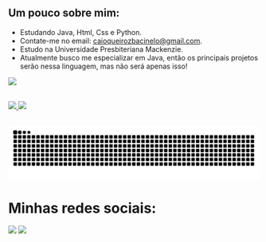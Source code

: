 ## Um pouco sobre mim:

- Estudando Java, Html, Css e Python.
- Contate-me no email: caioqueirozbacinelo@gmail.com.
- Estudo na Universidade Presbiteriana Mackenzie.
- Atualmente busco me especializar em Java, então os principais projetos serão nessa linguagem, mas não será apenas isso!

<p align="left">
  <img width="250" src="https://media.tenor.com/PaWkx1DhdcYAAAAj/beavis-and-butthead-headbanging.gif">
</p>

  ##
  
<div>
  <a href="https://beacons.ai/CaioBacinelo">
    <img height="180em" src="https://github-readme-stats.vercel.app/api?username=CaioBacinelo&show_icons=true&theme=onedark&include_all_commits=true&count_private=true"/>
    <img height="180em" src="https://github-readme-stats.vercel.app/api/top-langs/?username=CaioBacinelo&layout=compact&langs_count=16&theme=onedark"/>
  </a>
</div>

  ##  
    
<picture align="center">
  <source media="(prefers-color-scheme: dark)" srcset="https://raw.githubusercontent.com/CaioBacinelo/CaioBacinelo/output/github-contribution-grid-snake-dark.svg">
  <source media="(prefers-color-scheme: light)" srcset="https://raw.githubusercontent.com/CaioBacinelo/CaioBacinelo/output/github-contribution-grid-snake-dark.svg">
  <img align="center" alt="github contribution grid snake animation" src="https://raw.githubusercontent.com/CaioBacinelo/CaioBacinelo/output/github-contribution-grid-snake.svg">
</picture>

##

<H1> Minhas redes sociais: </H1>
<div>
    <a href="https://www.instagram.com/caiobacinelo/" target="_blank"><img src="https://img.shields.io/badge/-Instagram-%23E4405F?style=for-the-badge&logo=instagram&logoColor=white" target="_blank"></a>
    <a href="https://www.linkedin.com/in/caio-queiroz-bacinelo-55696030b/" target="_blank"><img src="https://img.shields.io/badge/-LinkedIn-%230077B5?style=for-the-badge&logo=linkedin&logoColor=white"target="_blank"></a> 
</div>
